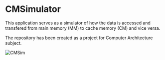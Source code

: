 # CMSimulator
This application serves as a simulator of how the data is accessed and transfered from main memory (MM) to cache memory (CM) and vice versa.

The repository has been created as a project for Computer Architecture subject.


![CMSim](https://user-images.githubusercontent.com/33251573/135369297-03284257-cc04-4599-bd62-7e97433aa0b8.png)
